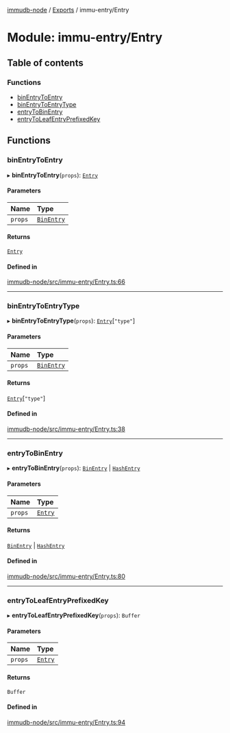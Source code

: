 [immudb-node](../README.md) / [Exports](../modules.md) / immu-entry/Entry

# Module: immu-entry/Entry

## Table of contents

### Functions

- [binEntryToEntry](immu_entry_Entry.md#binentrytoentry)
- [binEntryToEntryType](immu_entry_Entry.md#binentrytoentrytype)
- [entryToBinEntry](immu_entry_Entry.md#entrytobinentry)
- [entryToLeafEntryPrefixedKey](immu_entry_Entry.md#entrytoleafentryprefixedkey)

## Functions

### binEntryToEntry

▸ **binEntryToEntry**(`props`): [`Entry`](types_Entry.md#entry)

#### Parameters

| Name | Type |
| :------ | :------ |
| `props` | [`BinEntry`](types_Entry.md#binentry) |

#### Returns

[`Entry`](types_Entry.md#entry)

#### Defined in

[immudb-node/src/immu-entry/Entry.ts:66](https://github.com/codenotary/immudb-node/blob/fe12060/immudb-node/src/immu-entry/Entry.ts#L66)

___

### binEntryToEntryType

▸ **binEntryToEntryType**(`props`): [`Entry`](types_Entry.md#entry)[``"type"``]

#### Parameters

| Name | Type |
| :------ | :------ |
| `props` | [`BinEntry`](types_Entry.md#binentry) |

#### Returns

[`Entry`](types_Entry.md#entry)[``"type"``]

#### Defined in

[immudb-node/src/immu-entry/Entry.ts:38](https://github.com/codenotary/immudb-node/blob/fe12060/immudb-node/src/immu-entry/Entry.ts#L38)

___

### entryToBinEntry

▸ **entryToBinEntry**(`props`): [`BinEntry`](types_Entry.md#binentry) \| [`HashEntry`](types_Entry.md#hashentry)

#### Parameters

| Name | Type |
| :------ | :------ |
| `props` | [`Entry`](types_Entry.md#entry) |

#### Returns

[`BinEntry`](types_Entry.md#binentry) \| [`HashEntry`](types_Entry.md#hashentry)

#### Defined in

[immudb-node/src/immu-entry/Entry.ts:80](https://github.com/codenotary/immudb-node/blob/fe12060/immudb-node/src/immu-entry/Entry.ts#L80)

___

### entryToLeafEntryPrefixedKey

▸ **entryToLeafEntryPrefixedKey**(`props`): `Buffer`

#### Parameters

| Name | Type |
| :------ | :------ |
| `props` | [`Entry`](types_Entry.md#entry) |

#### Returns

`Buffer`

#### Defined in

[immudb-node/src/immu-entry/Entry.ts:94](https://github.com/codenotary/immudb-node/blob/fe12060/immudb-node/src/immu-entry/Entry.ts#L94)
